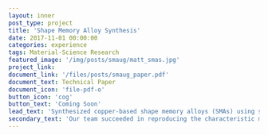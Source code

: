 ```yaml
---
layout: inner
post_type: project
title: 'Shape Memory Alloy Synthesis'
date: 2017-11-01 00:00:00
categories: experience
tags: Material-Science Research
featured_image: '/img/posts/smaug/matt_smas.jpg'
project_link:
document_link: '/files/posts/smaug_paper.pdf'
document_text: Technical Paper
document_icon: 'file-pdf-o'
button_icon: 'cog'
button_text: 'Coming Soon'
lead_text: 'Synthesized copper-based shape memory alloys (SMAs) using simple, metallurgical processes.'
secondary_text: 'Our team succeeded in reproducing the characteristic microstructure of SMA materials, yet the mechanical properties remained elusive.'
---
```

